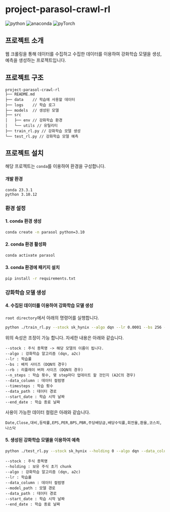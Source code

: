 # project-parasol-crawl-rl

<img alt="python" src ="https://img.shields.io/badge/python-3.10.12-3776AB.svg?&style=for-the-badge&logo=python&logoColor=white"/>  <img alt="anaconda" src ="https://img.shields.io/badge/anaconda-23.3.1-3776AB.svg?&style=for-the-badge&logo=anaconda&logoColor=white"/>  <img alt="pyTorch" src ="https://img.shields.io/badge/pyTorch-2.1.0-3776AB.svg?&style=for-the-badge&logo=pyTorch&logoColor=white"/>


## 프로젝트 소개

웹 크롤링을 통해 데이터를 수집하고 수집한 데이터를 이용하여 강화학습 모델을 생성, 예측을 생성하는 프로젝트입니다.

## 프로젝트 구조

```angular2html
project-parasol-crawl-rl
├── README.md
├── data    // 학습에 사용할 데이터
├── logs    // 학습 로그
├── models  // 생성된 모델
├── src
│   ├── env // 강화학습 환경
│   └── utils // 유틸리티
├── train_rl.py // 강화학습 모델 생성
└── test_rl.py // 강화학습 모델 예측
```



## 프로젝트 설치

해당 프로젝트는 `conda`를 이용하여 환경을 구성합니다.

#### 개발 환경
```angular2html
conda 23.3.1
python 3.10.12
```

### 환경 설정
#### 1. conda 환경 생성


```bash
conda create -n parasol python=3.10
```

#### 2. conda 환경 활성화

```bash
conda activate parasol
```

#### 3. conda 환경에 패키지 설치

```bash
pip install -r requirements.txt
```

### 강화학습 모델 생성

#### 4. 수집된 데이터를 이용하여 강화학습 모델 생성
`root directory`에서 아래의 명령어를 실행합니다.
```bash
python ./train_rl.py --stock sk_hynix --algo dqn --lr 0.0001 --bs 256 --rb 1000000 --data_column Date Close 대비 등락률 BPS PBR 주당배당금 배당수익률 --timesteps 1000000 --data_path ./data/A_dataset/SK하이닉스.csv --start_date 2014/01/02 --end_date 2021/12/30
```
위의 속성은 조정이 가능 합니다. 자세한 내용은 아래와 같습니다.
```
--stock : 주식 종목명 -> 해당 모델의 이름이 됩니다.
--algo : 강화학습 알고리즘 (dqn, a2c)
--lr : 학습률
--bs : 배치 사이즈 (DQN의 경우)
--rb : 리플레이 버퍼 사이즈 (DQN의 경우)
--n_steps : 학습 횟수, 몇 step마다 업데이트 할 것인지 (A2C의 경우)
--data_column : 데이터 컬럼명
--timesteps : 학습 횟수
--data_path : 데이터 경로
--start_date : 학습 시작 날짜
--end_date : 학습 종료 날짜
```

사용이 가능한 데이터 컬럼은 아래와 같습니다.

```angular2html
Date,Close,대비,등락률,EPS,PER,BPS,PBR,주당배당금,배당수익률,회전율,환율,코스피,나스닥
```

#### 5. 생성된 강화학습 모델을 이용하여 예측

```bash
python ./test_rl.py --stock sk_hynix --holding 0 --algo dqn --data_column Date Close 대비 등락률 BPS PBR 주당배당금 배 당수익률 --model_path ./models/sk_hynix/dqn/dqn_0.0001_1000000_256.zip --data_path ./data/A_dataset/SK하이닉스.csv --start_date 2022/01/03 --end_date 2023/10/19
```

```
--stock : 주식 종목명
--holding : 보유 주식 초기 chunk
--algo : 강화학습 알고리즘 (dqn, a2c)
--lr : 학습률
--data_column : 데이터 컬럼명
--model_path : 모델 경로
--data_path : 데이터 경로
--start_date : 학습 시작 날짜
--end_date : 학습 종료 날짜
```
